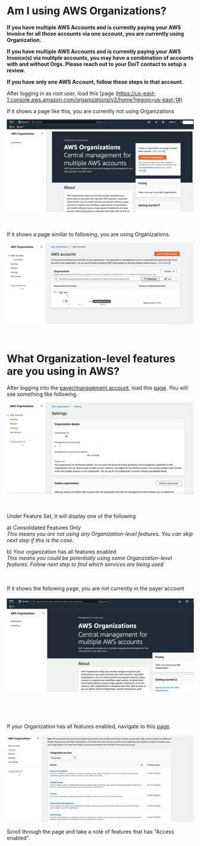# Am I using AWS Organizations?

**If you have multiple AWS Accounts and is currently paying your AWS Invoice for all those accounts via one account, you are currently using Organization.**

**If you have multiple AWS Accounts and is currently paying your AWS Invoice(s) via mulitple accounts, you may have a combination of accounts with and without Orgs. Please reach out to your DoiT contact to setup a review.**

**If you have only one AWS Account, follow these steps in that account.**

After logging in as root user, load this [page
(https://us-east-1.console.aws.amazon.com/organizations/v2/home?region=us-east-1#)


If it shows a page like this, you are currently not using Organizations

![org](/images/no-org.png)    
<br/><br/>

If it shows a page similar to following, you are using Organizations.

![org](/images/org-one-account.png)    
<br/><br/>

# What Organization-level features are you using in AWS?

After logging into the [payer/management account](Payer-And-Member-Accounts.md), load this [page](https://us-east-1.console.aws.amazon.com/organizations/v2/home/settings). You will see something like following.

![org](/images/org.png)    
<br/><br/>

Under Feature Set, it will display one of the following

a) Consolidated Features Only   
*This means you are not using any Organization-level features. You can skip next step if this is the case.*
   
b) Your organization has all features enabled   
*This means you could be potentially using some Organziation-level features. Follow next step to find which services are being used*

<br/><br/>
If it shows the following page, you are not currently in the payer account   
<br/>
![nopayer](/images/nopayer.png)    
<br/><br/><br/><br/>

If your Organization has all features enabled, navigate to this [page](https://us-east-1.console.aws.amazon.com/organizations/v2/home/services).
<br/><br/>
![service](/images/services.png)

Scroll through the page and take a note of features that has "Access enabled".
